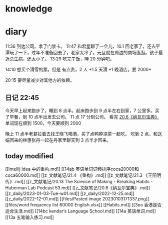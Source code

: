 # knowledge


# diary
11:36 到达公司。拿了门禁卡。
11:47 和君星聊了一会儿，10.1 回老家了，还去平潭玩了一下，过年不准备回去了，老家太冷了。元旦就在周边的商场逛逛。孩子最近总生病，还太小了。
13:29 吃完午饭，睡 20 分钟吧。

14:10 想买个滑雪的票。但是
有点贵，2 人 +1.5 天滑 +1 晚酒店，要 2000+

20:15 要尽量减少对其他方的依赖。

## 日记 22:45
今天早上起来跑步了。睡到 8 点半。起床跑步到 9 点半左右到家，7 公里多。买了早餐，到 10 点半出发去公司。
11 点 17 分到公司。
看完 [20.6《纳瓦尔宝典》](z_文献笔记/20.6《纳瓦尔宝典》.md)
单词现在顺到 1500，今天要顺到 2000

晚上 11 点半老葛拉着去找王晓飞喝酒，买了点鸭脖凉菜一起吃。
吃到 2 点，和送娟回来的林惠张丹一起在丹家里聊天到 3 点半才回来。

## today modified
[[Intellij Idea 中的重构.md]]
[[14ab 英语单词词频排序coca20000和coca60000.md]]
[[z_文献笔记/21.4 《重构》.md]]
[[z_文献笔记/21.3 《王阳明传》.md]]
[[z_文献笔记/20.13 The Science of Making - Breaking Habits - Huberman Lab Podcast 53.md]]
[[z_文献笔记/20.6《纳瓦尔宝典》.md]]
[[z_daily/2023-01-03-Tue-w01.md]]
[[z_daily/2022-12-25.md]]
[[z_daily/2022-12-01.md]]
[[files/Pasted image 20230103171337.png]]
[[files/word frequency list 60000 English.xlsx]]
[[Habits.md]]
[[3ea 香港是否适合生活.md]]
[[14bc kendar‘s Language School.md]]
[[14a 英语单词.md]]
[[13a 五笔输入练习.md]]
